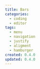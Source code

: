 ```yaml
---
title: Bars
categories:
  - coding
  - editor
tags:
  - menu
  - navigation
  - justify
  - aligment
  - hamburger
created: 0.4.0
updated: 0.4.0
---
```

